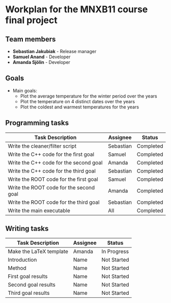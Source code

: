 # Workplan for the MNXB11 course final project

## Team members
- **Sebastian Jakubiak** - Release manager
- **Samuel Anand** - Developer
- **Amanda Sjölin** - Developer

## Goals
- Main goals:
    - Plot the average temperature for the winter period over the years
    - Plot the temperature on 4 distinct dates over the years
    - Plot the coldest and warmest temperatures for the years

## Programming tasks

| Task Description                          | Assignee | Status       |
|-------------------------------------------|----------|--------------|
| Write the cleaner/filter script          | Sebastian   | Completed  |
| Write the C++ code for the first goal    | Samuel   | Completed  |
| Write the C++ code for the second goal   | Amanda   | Completed    |
| Write the C++ code for the third goal    | Sebastian   | Completed    |
| Write the ROOT code for the first goal   | Samuel   | Completed    |
| Write the ROOT code for the second goal  | Amanda   | Completed    |
| Write the ROOT code for the third goal   | Sebastian   | Completed    |
| Write the main executable | All | Completed |

## Writing tasks

| Task Description | Assignee | Status |
|-------------------------------------------|----------|--------------|
| Make the LaTeX template | Amanda | In Progress |
| Introduction | Name | Not Started |
| Method | Name | Not Started |
| First goal results | Name | Not Started |
| Second goal results | Name | Not Started |
| Third goal results | Name | Not Started |